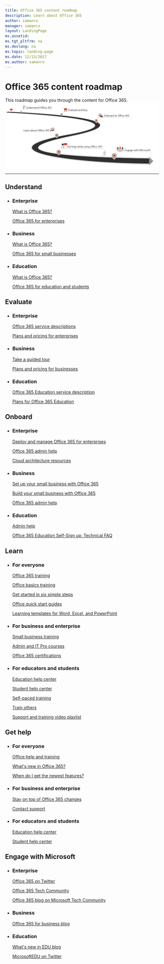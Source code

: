 ```yaml
---
title: Office 365 content roadmap
description: Learn about Office 365
author: samanro
manager: samanro
layout: LandingPage
ms.assetid: 
ms.tgt_pltfrm: na
ms.devlang: na
ms.topic: landing-page
ms.date: 12/13/2017
ms.author: samanro
---
```

# Office 365 content roadmap

This roadmap guides you through the content for Office 365.
![A roadmap to Office content: Understand, Evaluate and buy, Onboard, Learn about, Get help, and Engage with Microsoft](..\images\O365ContentRoadmap.png)



---

<h2>Understand</h2>
<ul class="panelContent cardsW">
    <li>
        <div class="cardSize">
            <div class="cardPadding">
                <div class="card">
                    <div class="cardText">
                        <h3>Enterprise</h3>
                        <p><a href="https://products.office.com/en-us/business/enterprise-productivity-tools">What is Office 365?</a></p>
                        <p><a href="/office365/enterprise/">Office 365 for enterprises</a></p>
                    </div>
                </div>
            </div>
        </div>
    </li>
    <li>
        <div class="cardSize">
            <div class="cardPadding">
                <div class="card">
                    <div class="cardText">
                        <h3>Business</h3>
                        <p><a href="https://support.office.com/article/4608c472-4532-44a0-ae0f-e7f0b12d2113">What is Office 365?</a></p>
                        <p><a href="https://products.office.com/en-us/business/small-business-solutions">Office 365 for small businesses</a></p>
                    </div>
                </div>
            </div>
        </div>
    </li>
    <li>
        <div class="cardSize">
            <div class="cardPadding">
                <div class="card">
                    <div class="cardText">
                        <h3>Education</h3>
                        <p><a href="https://www.microsoft.com/en-us/education">What is Office 365?</a></p>
                        <p><a href="https://products.office.com/en-us/student/office-in-education?rtc=1">Office 365 for education and students</a></p>
                    </div>
                </div>
            </div>
        </div>
    </li>
</ul>
<h2>Evaluate</h2>
<ul class="panelContent cardsW">
    <li>
        <div class="cardSize">
            <div class="cardPadding">
                <div class="card">
                    <div class="cardText">
                        <h3>Enterprise</h3>
                        <p><a href="/office365/servicedescriptions/office-365-platform-service-description/office-365-plan-options">Office 365 service descriptions</a></p>
                        <p><a href="https://products.office.com/business/compare-more-office-365-for-business-plans">Plans and pricing for enterprises</a></p>
                    </div>
                </div>
            </div>
        </div>
    </li>
    <li>
        <div class="cardSize">
            <div class="cardPadding">
                <div class="card">
                    <div class="cardText">
                        <h3>Business</h3>
                        <p><a href="https://www.microsoft.com/en-us/microsoft-365/business/small-business-solutions">Take a guided tour</a></p>
                        <p><a href="https://products.office.com/compare-all-microsoft-office-products?tab=2">Plans and pricing for businesses</a></p>
                    </div>
                </div>
            </div>
        </div>
    </li>
    <li>
        <div class="cardSize">
            <div class="cardPadding">
                <div class="card">
                    <div class="cardText">
                        <h3>Education</h3>
                        <p><a href="/office365/servicedescriptions/office-365-platform-service-description/office-365-education">Office 365 Education service description</a></p>
                        <p><a href="https://products.office.com/en-us/academic/compare-office-365-education-plans">Plans for Office 365 Education</a></p>
                    </div>
                </div>
            </div>
        </div>
    </li>
</ul>
<h2>Onboard</h2>
<ul class="panelContent cardsW">
    <li>
        <div class="cardSize">
            <div class="cardPadding">
                <div class="card">
                    <div class="cardText">
                        <h3>Enterprise</h3>
                        <p><a href="/office365/enterprise/get-your-organization-ready-for-office-365">Deploy and manage Office 365 for enterprises</a></p>
                        <p><a href="/office365/admin/admin-home?view=o365-worldwide">Office 365 admin help</a></p>
                        <p><a href="/office365/enterprise/microsoft-cloud-it-architecture-resources">Cloud architecture resources</a></p>
                    </div>
                </div>
            </div>
        </div>
    </li>
    <li>
        <div class="cardSize">
            <div class="cardPadding">
                <div class="card">
                    <div class="cardText">
                        <h3>Business</h3>
                        <p><a href="https://support.office.com/article/26524a2c-1d65-48ab-8927-ae0b27370c62">Set up your small business with Office 365</a></p>
                        <p><a href="/office365/smallbusiness/build-your-small-business/build-your-small-business">Build your small business with Office 365</a></p>
                        <p><a href="/office365/admin/admin-home?view=o365-worldwide">Office 365 admin help</a></p>
                    </div>
                </div>
            </div>
        </div>
    </li>
    <li>
        <div class="cardSize">
            <div class="cardPadding">
                <div class="card">
                    <div class="cardText">
                        <h3>Education</h3>
                        <p><a href="/office365/admin/admin-home?view=o365-worldwide">Admin help</a></p>
                        <p><a href="https://support.office.com/article/7fb1b2f9-94c2-4cbb-b01e-a6eca34261d6">Office 365 Education Self-Sign up: Technical FAQ</a></p>
                    </div>
                </div>
            </div>
        </div>
    </li>
</ul>
<h2>Learn</h2>
<ul class="panelContent cardsW">
    <li>
        <div class="cardSize">
            <div class="cardPadding">
                <div class="card">
                    <div class="cardText">
                        <h3>For everyone</h3>
                        <p><a href="https://support.office.com/office-training-center">Office 365 training</a></p>
                        <p><a href="https://support.office.com/article/396b8d9e-e118-42d0-8a0d-87d1f2f055fb">Office basics training</a></p>
                        <p><a href="https://support.office.com/article/378767af-7ac3-4d68-9d0f-709b6948a76b">Get started in six simple steps</a></p>
                        <p><a href="https://support.office.com/article/25f909da-3e76-443d-94f4-6cdf7dedc51e">Office quick start guides</a></p>
                        <p><a href="https://support.office.com/article/0865d155-bd36-407a-82be-929f2cd76f26">Learning templates for Word, Excel, and PowerPoint</a></p>
                    </div>
                </div>
            </div>
        </div>
    </li>
    <li>
        <div class="cardSize">
            <div class="cardPadding">
                <div class="card">
                    <div class="cardText">
                        <h3>For business and enterprise</h3>
                        <p><a href="https://support.office.com/article/6ab4bbcd-79cf-4000-a0bd-d42ce4d12816">Small business training</a></p>
                        <p><a href="https://support.office.com/article/68cc9b95-0bdc-491e-a81f-ee70b3ec63c5">Admin and IT Pro courses</a></p>
                        <p><a href="https://www.microsoft.com/en-us/learning/office365-certification.aspx">Office 365 certifications</a></p>
                    </div>
                </div>
            </div>
        </div>
    </li>
    <li>
        <div class="cardSize">
            <div class="cardPadding">
                <div class="card">
                    <div class="cardText">
                        <h3>For educators and students</h3>
                        <p><a href="https://support.office.com/education">Education help center</a></p>
                        <p><a href="https://support.office.com/article/395ab230-55bf-44c6-b265-e832d729b694">Student help center</a></p>
                        <p><a href="https://education.microsoft.com/">Self-paced training</a></p>
                        <p><a href="https://aka.ms/teachertrainingpacks">Train others</a></p>
                        <p><a href="https://www.youtube.com/playlist?list=PLiluTszfwwMI5HoyZ8cmbBosuSfJc74kE">Support and training video playlist</a></p>
                    </div>
                </div>
            </div>
        </div>
    </li>
</ul>
<h2>Get help</h2>
<ul class="panelContent cardsW">
    <li>
        <div class="cardSize">
            <div class="cardPadding">
                <div class="card">
                    <div class="cardText">
                        <h3>For everyone</h3>
                        <p><a href="https://support.office.com">Office help and training</a></p>
                        <p><a href="https://support.office.com/article/95c8d81d-08ba-42c1-914f-bca4603e1426">What's new in Office 365?</a></p>
                        <p><a href="https://support.office.com/article/da36192c-58b9-4bc9-8d51-bb6eed468516">When do I get the newest features?</a></p>
                    </div>
                </div>
            </div>
        </div>
    </li>
    <li>
        <div class="cardSize">
            <div class="cardPadding">
                <div class="card">
                    <div class="cardText">
                        <h3>For business and enterprise</h3>
                        <p><a href="/office365/admin/manage/stay-on-top-of-updates?view=o365-worldwide">Stay on top of Office 365 changes</a></p>
                        <p><a href="/office365/admin/contact-support-for-business-products?view=o365-worldwide&tabs=phone">Contact support</a></p>
                    </div>
                </div>
            </div>
        </div>
    </li>
    <li>
        <div class="cardSize">
            <div class="cardPadding">
                <div class="card">
                    <div class="cardText">
                        <h3>For educators and students</h3>
                        <p><a href="https://support.office.com/education">Education help center</a></p>
                        <p><a href="https://support.office.com/article/student-help-center-395ab230-55bf-44c6-b265-e832d729b694">Student help center</a></p>
                    </div>
                </div>
            </div>
        </div>
    </li>
</ul>
<h2>Engage with Microsoft</h2>
<ul class="panelContent cardsW">
    <li>
        <div class="cardSize">
            <div class="cardPadding">
                <div class="card">
                    <div class="cardText">
                        <h3>Enterprise</h3>
                        <p><a href="https://twitter.com/Office365">Office 365 on Twitter</a></p>
                        <p><a href="https://techcommunity.microsoft.com/t5/Office-365/ct-p/Office365">Office 365 Tech Community</a></p>
                        <p><a href="https://techcommunity.microsoft.com/t5/Office-365-Blog/bg-p/Office365Blog">Office 365 blog on Microsoft Tech Community</a></p>
                    </div>
                </div>
            </div>
        </div>
    </li>
    <li>
        <div class="cardSize">
            <div class="cardPadding">
                <div class="card">
                    <div class="cardText">
                        <h3>Business</h3>
                        <p><a href="https://www.microsoft.com/en-us/microsoft-365/blog/office365forbusiness/">Office 365 for business blog</a></p>
                    </div>
                </div>
            </div>
        </div>
    </li>
    <li>
        <div class="cardSize">
            <div class="cardPadding">
                <div class="card">
                    <div class="cardText">
                        <h3>Education</h3>
                        <p><a href="https://educationblog.microsoft.com/en-us/tag/whats-new-in-edu/">What's new in EDU blog</a></p>
                        <p><a href="https://twitter.com/microsoftedu ">MicrosoftEDU on Twitter</a></p>
                    </div>
                </div>
            </div>
        </div>
    </li>
</ul>